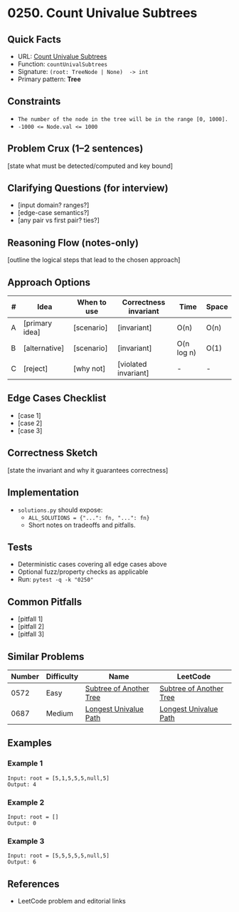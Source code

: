 # 0250. Count Univalue Subtrees

## Quick Facts

- URL: [Count Univalue Subtrees](https://leetcode.com/problems/count-univalue-subtrees/)
- Function: `countUnivalSubtrees`
- Signature: `(root: TreeNode | None)  -> int`
- Primary pattern: **Tree**

## Constraints

- `The number of the node in the tree will be in the range [0, 1000].`
- `-1000 <= Node.val <= 1000`

## Problem Crux (1–2 sentences)

[state what must be detected/computed and key bound]

## Clarifying Questions (for interview)

- [input domain? ranges?]
- [edge-case semantics?]
- [any pair vs first pair? ties?]

## Reasoning Flow (notes-only)

[outline the logical steps that lead to the chosen approach]

## Approach Options

| # | Idea | When to use | Correctness invariant | Time | Space |
|---|------|-------------|-----------------------|------|-------|
| A | [primary idea] | [scenario] | [invariant] | O(n) | O(n) |
| B | [alternative] | [scenario] | [invariant] | O(n log n) | O(1) |
| C | [reject] | [why not] | [violated invariant] | - | - |

## Edge Cases Checklist

- [case 1]
- [case 2]
- [case 3]

## Correctness Sketch

[state the invariant and why it guarantees correctness]

## Implementation

- `solutions.py` should expose:
  - `ALL_SOLUTIONS = {"...": fn, "...": fn}`
  - Short notes on tradeoffs and pitfalls.

## Tests

- Deterministic cases covering all edge cases above
- Optional fuzz/property checks as applicable
- Run: `pytest -q -k "0250"`

## Common Pitfalls

- [pitfall 1]
- [pitfall 2]
- [pitfall 3]

## Similar Problems

| Number | Difficulty | Name | LeetCode |
|---|---|---|---|
| 0572 | Easy | [Subtree of Another Tree](../0572-subtree-of-another-tree/readme.md) | [Subtree of Another Tree](https://leetcode.com/problems/subtree-of-another-tree/) |
| 0687 | Medium | [Longest Univalue Path](../0687-longest-univalue-path/readme.md) | [Longest Univalue Path](https://leetcode.com/problems/longest-univalue-path/) |

## Examples

### Example 1

```text
Input: root = [5,1,5,5,5,null,5]
Output: 4
```

### Example 2

```text
Input: root = []
Output: 0
```

### Example 3

```text
Input: root = [5,5,5,5,5,null,5]
Output: 6
```

## References

- LeetCode problem and editorial links
